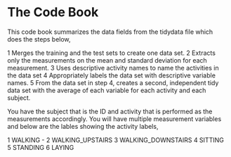 # The Code Book

This code book summarizes the data fields from the tidydata file which does the steps below,

1 Merges the training and the test sets to create one data set. 
2 Extracts only the measurements on the mean and standard deviation for each measurement. 
3 Uses descriptive activity names to name the activities in the data set 
4 Appropriately labels the data set with descriptive variable names. 
5 From the data set in step 4, creates a second, independent tidy data set with the average of each variable for each activity and each subject.

You have the subject that is the ID and activity that is performed as the measurements accordingly. 
You will have multiple measurement variables and below are the lables showing the activity labels,

1 WALKING - 
2 WALKING_UPSTAIRS
3 WALKING_DOWNSTAIRS
4 SITTING
5 STANDING
6 LAYING


